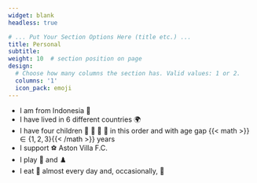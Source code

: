 ```yaml
---
widget: blank
headless: true

# ... Put Your Section Options Here (title etc.) ...
title: Personal
subtitle:
weight: 10  # section position on page
design:
  # Choose how many columns the section has. Valid values: 1 or 2.
  columns: '1'
  icon_pack: emoji
---
```

- I am from Indonesia :volcano:
- I have lived in 6 different countries :earth_africa:
- I have four children :boy: :girl: :boy: :girl: in this order and with age gap {{< math >}}$\in \{1,2,3\}${{< /math >}} years
- I support :soccer: Aston Villa F.C.
- I play :ping_pong: and :chess_pawn:
- I eat :ramen: almost every day and, occasionally, :snail:
